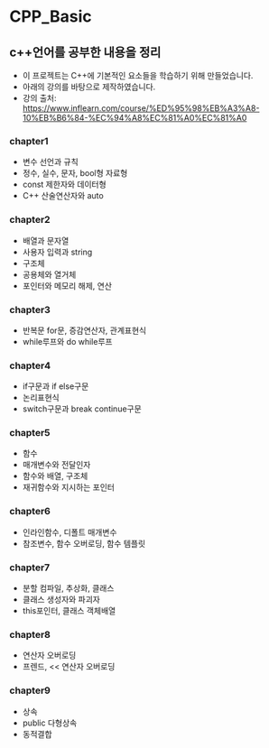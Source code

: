 # CPP_Basic

## c++언어를 공부한 내용을 정리
 - 이 프로젝트는 C++에 기본적인 요소들을 학습하기 위해 만들었습니다.
 - 아래의 강의를 바탕으로 제작하였습니다.
 - 강의 출처: https://www.inflearn.com/course/%ED%95%98%EB%A3%A8-10%EB%B6%84-%EC%94%A8%EC%81%A0%EC%81%A0

 ### chapter1
 - 변수 선언과 규칙
 - 정수, 실수, 문자, bool형 자료형
 - const 제한자와 데이터형
 - C++ 산술연산자와 auto

### chapter2
 - 배열과 문자열
 - 사용자 입력과 string
 - 구조체
 - 공용체와 열거체
 - 포인터와 메모리 해제, 연산

### chapter3
 - 반복문 for문, 증감연산자, 관계표현식
 - while루프와 do while루프

### chapter4
 -	if구문과 if else구문
 - 논리표현식
 - switch구문과 break continue구문

### chapter5
 - 함수
 - 매개변수와 전달인자
 - 함수와 배열, 구조체
 - 재귀함수와 지시하는 포인터

### chapter6
 - 인라인함수, 디폴트 매개변수
 - 참조변수, 함수 오버로딩, 함수 템플릿

### chapter7
 - 분할 컴파일, 추상화, 클래스
 - 클래스 생성자와 파괴자
 - this포인터, 클래스 객체배열

### chapter8
 - 연산자 오버로딩
 - 프렌드, << 연산자 오버로딩

### chapter9
 - 상속
 - public 다형상속
 - 동적결합